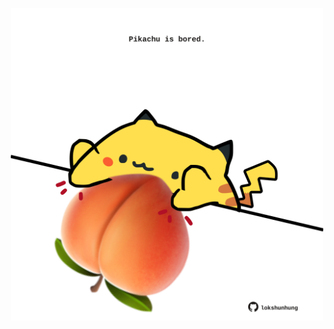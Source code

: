 <!-- built at 25/01/2025, 02:16:59 UTC -->
<p align="center">
  <img width="500" height="500" src="./ReadmeImage.svg">
</p>
